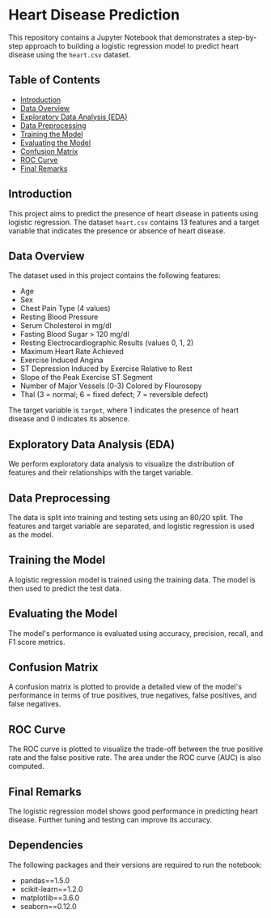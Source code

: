 # Heart Disease Prediction

This repository contains a Jupyter Notebook that demonstrates a step-by-step approach to building a logistic regression model to predict heart disease using the `heart.csv` dataset.

## Table of Contents

- [Introduction](#introduction)
- [Data Overview](#data-overview)
- [Exploratory Data Analysis (EDA)](#exploratory-data-analysis-eda)
- [Data Preprocessing](#data-preprocessing)
- [Training the Model](#training-the-model)
- [Evaluating the Model](#evaluating-the-model)
- [Confusion Matrix](#confusion-matrix)
- [ROC Curve](#roc-curve)
- [Final Remarks](#final-remarks)

## Introduction

This project aims to predict the presence of heart disease in patients using logistic regression. The dataset `heart.csv` contains 13 features and a target variable that indicates the presence or absence of heart disease.

## Data Overview

The dataset used in this project contains the following features:
- Age
- Sex
- Chest Pain Type (4 values)
- Resting Blood Pressure
- Serum Cholesterol in mg/dl
- Fasting Blood Sugar > 120 mg/dl
- Resting Electrocardiographic Results (values 0, 1, 2)
- Maximum Heart Rate Achieved
- Exercise Induced Angina
- ST Depression Induced by Exercise Relative to Rest
- Slope of the Peak Exercise ST Segment
- Number of Major Vessels (0-3) Colored by Flourosopy
- Thal (3 = normal; 6 = fixed defect; 7 = reversible defect)

The target variable is `target`, where 1 indicates the presence of heart disease and 0 indicates its absence.

## Exploratory Data Analysis (EDA)

We perform exploratory data analysis to visualize the distribution of features and their relationships with the target variable.

## Data Preprocessing

The data is split into training and testing sets using an 80/20 split. The features and target variable are separated, and logistic regression is used as the model.

## Training the Model

A logistic regression model is trained using the training data. The model is then used to predict the test data.

## Evaluating the Model

The model's performance is evaluated using accuracy, precision, recall, and F1 score metrics.

## Confusion Matrix

A confusion matrix is plotted to provide a detailed view of the model's performance in terms of true positives, true negatives, false positives, and false negatives.

## ROC Curve

The ROC curve is plotted to visualize the trade-off between the true positive rate and the false positive rate. The area under the ROC curve (AUC) is also computed.

## Final Remarks

The logistic regression model shows good performance in predicting heart disease. Further tuning and testing can improve its accuracy.

## Dependencies

The following packages and their versions are required to run the notebook:

- pandas==1.5.0
- scikit-learn==1.2.0
- matplotlib==3.6.0
- seaborn==0.12.0

